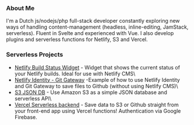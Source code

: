 ### About Me

I'm a Dutch js/nodejs/php full-stack developer constantly exploring new ways of handling content-management (headless, inline-editing, JamStack, serverless). Fluent in Svelte and experienced with Vue. I also develop plugins and serverless functions for Netlify, S3 and Vercel.

### Serverless Projects
- [Netlify Build Status Widget](https://github.com/dashpilot/netlify-build-status-widget) - Widget that shows the current status of your Netlify builds. Ideal for use with Netlify CMS\
- [Netlify Identity - Git Gateway](https://github.com/dashpilot/netlify-identity-git-gateway) -Example of how to use Netlify Identity and Git Gateway to save files to Github (without using Netlify CMS)\
- [S3 JSON DB](https://github.com/dashpilot/s3-json-db) - Use Amazon S3 as a simple JSON database and serverless API\
- [Vercel Serverless backend](https://github.com/dashpilot/vercel-serverless-backend) - Save data to S3 or Github straight from your front-end app using Vercel functions! Authentication via Google Firebase.



<!--
**dashpilot/dashpilot** is a ✨ _special_ ✨ repository because its `README.md` (this file) appears on your GitHub profile.

Here are some ideas to get you started:

- 🔭 I’m currently working on ...
- 🌱 I’m currently learning ...
- 👯 I’m looking to collaborate on ...
- 🤔 I’m looking for help with ...
- 💬 Ask me about ...
- 📫 How to reach me: ...
- 😄 Pronouns: ...
- ⚡ Fun fact: ...
-->

